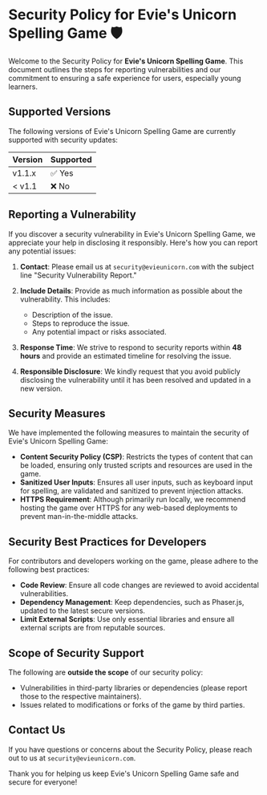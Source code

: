 # Security Policy for Evie's Unicorn Spelling Game 🛡️

Welcome to the Security Policy for **Evie's Unicorn Spelling Game**. This document outlines the steps for reporting vulnerabilities and our commitment to ensuring a safe experience for users, especially young learners.

## Supported Versions

The following versions of Evie's Unicorn Spelling Game are currently supported with security updates:

| Version       | Supported          |
| ------------- | ------------------ |
| v1.1.x        | ✅ Yes             |
| < v1.1        | ❌ No              |

## Reporting a Vulnerability

If you discover a security vulnerability in Evie's Unicorn Spelling Game, we appreciate your help in disclosing it responsibly. Here's how you can report any potential issues:

1. **Contact**: Please email us at `security@evieunicorn.com` with the subject line "Security Vulnerability Report."

2. **Include Details**: Provide as much information as possible about the vulnerability. This includes:
   - Description of the issue.
   - Steps to reproduce the issue.
   - Any potential impact or risks associated.

3. **Response Time**: We strive to respond to security reports within **48 hours** and provide an estimated timeline for resolving the issue.

4. **Responsible Disclosure**: We kindly request that you avoid publicly disclosing the vulnerability until it has been resolved and updated in a new version.

## Security Measures

We have implemented the following measures to maintain the security of Evie's Unicorn Spelling Game:

- **Content Security Policy (CSP)**: Restricts the types of content that can be loaded, ensuring only trusted scripts and resources are used in the game.
- **Sanitized User Inputs**: Ensures all user inputs, such as keyboard input for spelling, are validated and sanitized to prevent injection attacks.
- **HTTPS Requirement**: Although primarily run locally, we recommend hosting the game over HTTPS for any web-based deployments to prevent man-in-the-middle attacks.

## Security Best Practices for Developers

For contributors and developers working on the game, please adhere to the following best practices:

- **Code Review**: Ensure all code changes are reviewed to avoid accidental vulnerabilities.
- **Dependency Management**: Keep dependencies, such as Phaser.js, updated to the latest secure versions.
- **Limit External Scripts**: Use only essential libraries and ensure all external scripts are from reputable sources.

## Scope of Security Support

The following are **outside the scope** of our security policy:

- Vulnerabilities in third-party libraries or dependencies (please report those to the respective maintainers).
- Issues related to modifications or forks of the game by third parties.

## Contact Us

If you have questions or concerns about the Security Policy, please reach out to us at `security@evieunicorn.com`.

Thank you for helping us keep Evie's Unicorn Spelling Game safe and secure for everyone!
